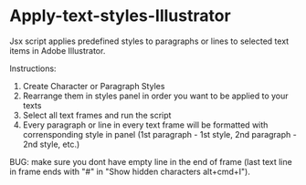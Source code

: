 # Apply-text-styles-Illustrator
Jsx script applies predefined styles to paragraphs or lines to selected text items in Adobe Illustrator. 

Instructions:
1. Create Character or Paragraph Styles 
2. Rearrange them in styles panel in order you want to be applied to your texts
3. Select all text frames and run the script
4. Every paragraph or line in every text frame will be formatted with corrensponding style in panel
(1st paragraph - 1st style, 2nd paragraph - 2nd style, etc.)

BUG: make sure you dont have empty line in the end of frame (last text line in frame ends with "#" in "Show hidden characters alt+cmd+I").

